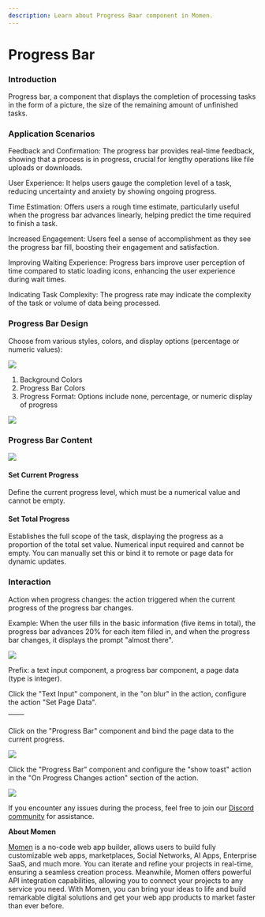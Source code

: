 ```yaml
---
description: Learn about Progress Baar component in Momen.
---
```


# Progress Bar

### **Introduction**

Progress bar, a component that displays the completion of processing tasks in the form of a picture, the size of the remaining amount of unfinished tasks.

### **Application Scenarios**

Feedback and Confirmation: The progress bar provides real-time feedback, showing that a process is in progress, crucial for lengthy operations like file uploads or downloads.

User Experience: It helps users gauge the completion level of a task, reducing uncertainty and anxiety by showing ongoing progress.

Time Estimation: Offers users a rough time estimate, particularly useful when the progress bar advances linearly, helping predict the time required to finish a task.

Increased Engagement: Users feel a sense of accomplishment as they see the progress bar fill, boosting their engagement and satisfaction.

Improving Waiting Experience: Progress bars improve user perception of time compared to static loading icons, enhancing the user experience during wait times.

Indicating Task Complexity: The progress rate may indicate the complexity of the task or volume of data being processed.

### **Progress Bar Design**

Choose from various styles, colors, and display options (percentage or numeric values):

![](<../../../.gitbook/assets/0 (14).png>)

1. Background Colors
2. Progress Bar Colors
3. Progress Format: Options include none, percentage, or numeric display of progress



![](<../../../.gitbook/assets/1 (14).png>)

### **Progress Bar Content**

![](<../../../.gitbook/assets/2 (11).png>)

#### **Set Current Progress**

Define the current progress level, which must be a numerical value and cannot be empty.

#### **Set Total Progress**

Establishes the full scope of the task, displaying the progress as a proportion of the total set value. Numerical input required and cannot be empty. You can manually set this or bind it to remote or page data for dynamic updates.



### **Interaction**

Action when progress changes: the action triggered when the current progress of the progress bar changes.

Example: When the user fills in the basic information (five items in total), the progress bar advances 20% for each item filled in, and when the progress bar changes, it displays the prompt "almost there".

![](<../../../.gitbook/assets/3 (1).gif>)

Prefix: a text input component, a progress bar component, a page data (type is integer).

Click the "Text Input" component, in the "on blur" in the action, configure the action "Set Page Data".

| <img src="../../../.gitbook/assets/4 (7).png" alt="" data-size="original"> | <img src="../../../.gitbook/assets/5 (3).png" alt="" data-size="original"> |
| -------------------------------------------------------------------------- | -------------------------------------------------------------------------- |

Click on the "Progress Bar" component and bind the page data to the current progress.

![](<../../../.gitbook/assets/6 (3).png>)

Click the "Progress Bar" component and configure the "show toast" action in the "On Progress Changes action" section of the action.

![](<../../../.gitbook/assets/7 (1).png>)

If you encounter any issues during the process, feel free to join our [Discord community](https://discord.com/invite/UCyhySSXfz) for assistance.

**About Momen​​**

[Momen](https://momen.app/?channel=blog-about) is a no-code web app builder, allows users to build fully customizable web apps, marketplaces, Social Networks, AI Apps, Enterprise SaaS, and much more. You can iterate and refine your projects in real-time, ensuring a seamless creation process. Meanwhile, Momen offers powerful API integration capabilities, allowing you to connect your projects to any service you need. With Momen, you can bring your ideas to life and build remarkable digital solutions and get your web app products to market faster than ever before.​​

